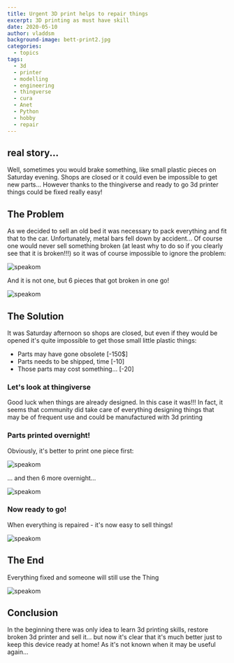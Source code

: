 ```yaml
---
title: Urgent 3D print helps to repair things
excerpt: 3D printing as must have skill
date: 2020-05-10
author: vladdsm
background-image: bett-print2.jpg
categories:
  - topics
tags:
  - 3d
  - printer
  - modelling
  - engineering
  - thingverse
  - cura
  - Anet
  - Python
  - hobby
  - repair
---
```


## real story...

Well, sometimes you would brake something, like small plastic pieces on Saturday evening. Shops are closed or it could even be impossible to get new parts...
However thanks to the thingiverse and ready to go 3d printer things could be fixed really easy!

## The Problem

As we decided to sell an old bed it was necessary to pack everything and fit that to the car. Unfortunately, metal bars fell down by accident... Of course one would never sell something broken (at least why to do so if you clearly see that it is broken!!!) so it was of course impossible to ignore the problem:

<img src ="https://raw.githubusercontent.com/vladdsm/myblog_attempt/master/images/bett-broken-zoom.jpg" alt="speakom"   />

And it is not one, but 6 pieces that got broken in one go!

<img src ="https://raw.githubusercontent.com/vladdsm/myblog_attempt/master/images/bett-broken.jpg" alt="speakom"   />

## The Solution

It was Saturday afternoon so shops are closed, but even if they would be opened it's quite impossible to get those small little plastic things:

* Parts may have gone obsolete [-150$]
* Parts needs to be shipped, time [-10]
* Those parts may cost something... [-20]

### Let's look at thingiverse

Good luck when things are already designed. In this case it was!!! In fact, it seems that community did take care of everything designing things that may be of frequent use and could be manufactured with 3d printing

### Parts printed overnight!

Obviously, it's better to print one piece first:

<img src ="https://raw.githubusercontent.com/vladdsm/myblog_attempt/master/images/bett-repair.jpg" alt="speakom"   />

... and then 6 more overnight...

<img src ="https://raw.githubusercontent.com/vladdsm/myblog_attempt/master/images/bett-print1.jpg" alt="speakom"   />

### Now ready to go!

When everything is repaired - it's now easy to sell things!

<img src ="https://raw.githubusercontent.com/vladdsm/myblog_attempt/master/images/bett-pack.JPG" alt="speakom"   />

## The End

Everything fixed and someone will still use the Thing

<img src ="https://raw.githubusercontent.com/vladdsm/myblog_attempt/master/images/bett-success.JPG" alt="speakom"   />

## Conclusion

In the beginning there was only idea to learn 3d printing skills, restore broken 3d printer and sell it... but now it's clear that it's much better just to keep this device ready at home! As it's not known when it may be useful again...
